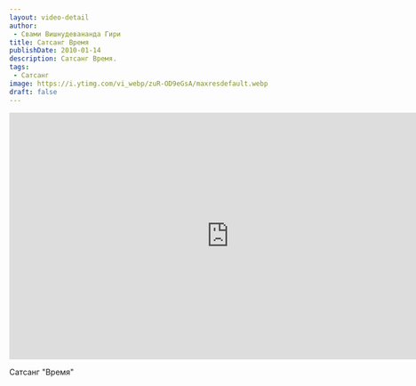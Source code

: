 ```yaml
---
layout: video-detail
author:
 - Свами Вишнудевананда Гири
title: Сатсанг Время
publishDate: 2010-01-14
description: Сатсанг Время. 
tags: 
 - Сатсанг
image: https://i.ytimg.com/vi_webp/zuR-OD9eGsA/maxresdefault.webp
draft: false
---
```


<iframe width="790" height="444" src="https://www.youtube.com/embed/zuR-OD9eGsA" frameborder="0" allowfullscreen=""></iframe> 

  Сатсанг "Время"

  

 